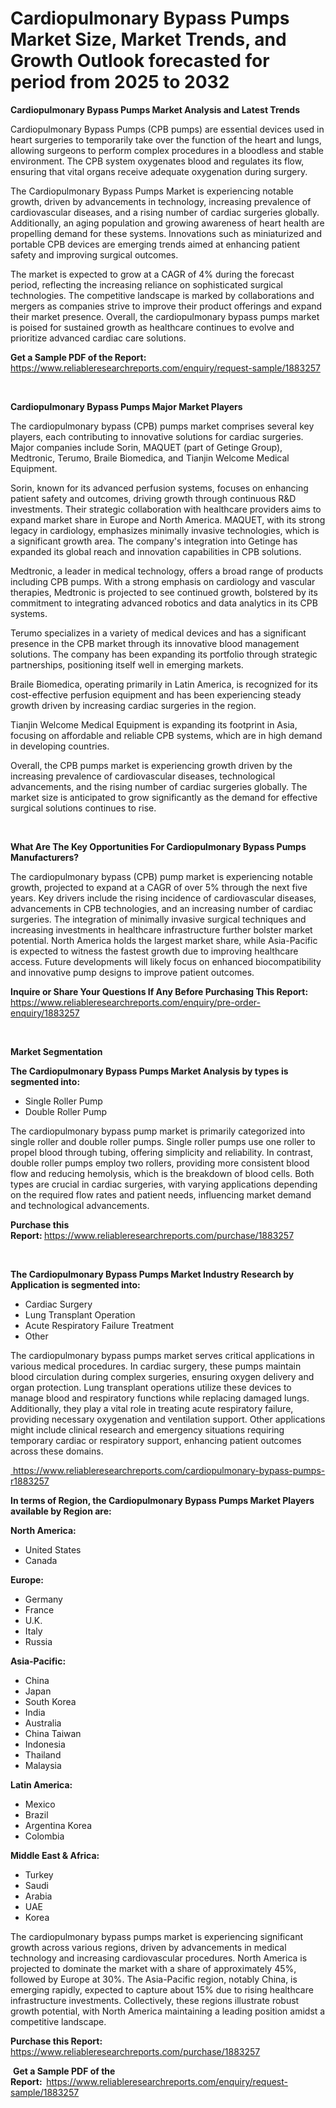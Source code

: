 <p><h1>Cardiopulmonary Bypass Pumps Market Size, Market Trends, and Growth Outlook forecasted for period from 2025 to 2032</h1></p><p><strong>Cardiopulmonary Bypass Pumps Market Analysis and Latest Trends</strong></p>
<p><p>Cardiopulmonary Bypass Pumps (CPB pumps) are essential devices used in heart surgeries to temporarily take over the function of the heart and lungs, allowing surgeons to perform complex procedures in a bloodless and stable environment. The CPB system oxygenates blood and regulates its flow, ensuring that vital organs receive adequate oxygenation during surgery. </p><p>The Cardiopulmonary Bypass Pumps Market is experiencing notable growth, driven by advancements in technology, increasing prevalence of cardiovascular diseases, and a rising number of cardiac surgeries globally. Additionally, an aging population and growing awareness of heart health are propelling demand for these systems. Innovations such as miniaturized and portable CPB devices are emerging trends aimed at enhancing patient safety and improving surgical outcomes.</p><p>The market is expected to grow at a CAGR of 4% during the forecast period, reflecting the increasing reliance on sophisticated surgical technologies. The competitive landscape is marked by collaborations and mergers as companies strive to improve their product offerings and expand their market presence. Overall, the cardiopulmonary bypass pumps market is poised for sustained growth as healthcare continues to evolve and prioritize advanced cardiac care solutions.</p></p>
<p><strong>Get a Sample PDF of the Report:&nbsp;</strong> <a href="https://www.reliableresearchreports.com/enquiry/request-sample/1883257?utm_campaign=2287&utm_medium=2&utm_source=Github&utm_content=ia&utm_term=12042025&utm_id=cardiopulmonary-bypass-pumps">https://www.reliableresearchreports.com/enquiry/request-sample/1883257</a></p>
<p>&nbsp;</p>
<p><strong>Cardiopulmonary Bypass Pumps Major Market Players</strong></p>
<p><p>The cardiopulmonary bypass (CPB) pumps market comprises several key players, each contributing to innovative solutions for cardiac surgeries. Major companies include Sorin, MAQUET (part of Getinge Group), Medtronic, Terumo, Braile Biomedica, and Tianjin Welcome Medical Equipment. </p><p>Sorin, known for its advanced perfusion systems, focuses on enhancing patient safety and outcomes, driving growth through continuous R&D investments. Their strategic collaboration with healthcare providers aims to expand market share in Europe and North America. MAQUET, with its strong legacy in cardiology, emphasizes minimally invasive technologies, which is a significant growth area. The company's integration into Getinge has expanded its global reach and innovation capabilities in CPB solutions.</p><p>Medtronic, a leader in medical technology, offers a broad range of products including CPB pumps. With a strong emphasis on cardiology and vascular therapies, Medtronic is projected to see continued growth, bolstered by its commitment to integrating advanced robotics and data analytics in its CPB systems.</p><p>Terumo specializes in a variety of medical devices and has a significant presence in the CPB market through its innovative blood management solutions. The company has been expanding its portfolio through strategic partnerships, positioning itself well in emerging markets.</p><p>Braile Biomedica, operating primarily in Latin America, is recognized for its cost-effective perfusion equipment and has been experiencing steady growth driven by increasing cardiac surgeries in the region. </p><p>Tianjin Welcome Medical Equipment is expanding its footprint in Asia, focusing on affordable and reliable CPB systems, which are in high demand in developing countries.</p><p>Overall, the CPB pumps market is experiencing growth driven by the increasing prevalence of cardiovascular diseases, technological advancements, and the rising number of cardiac surgeries globally. The market size is anticipated to grow significantly as the demand for effective surgical solutions continues to rise.</p></p>
<p>&nbsp;</p>
<p><strong>What Are The Key Opportunities For Cardiopulmonary Bypass Pumps Manufacturers?</strong></p>
<p><p>The cardiopulmonary bypass (CPB) pump market is experiencing notable growth, projected to expand at a CAGR of over 5% through the next five years. Key drivers include the rising incidence of cardiovascular diseases, advancements in CPB technologies, and an increasing number of cardiac surgeries. The integration of minimally invasive surgical techniques and increasing investments in healthcare infrastructure further bolster market potential. North America holds the largest market share, while Asia-Pacific is expected to witness the fastest growth due to improving healthcare access. Future developments will likely focus on enhanced biocompatibility and innovative pump designs to improve patient outcomes.</p></p>
<p><strong>Inquire or Share Your Questions If Any Before Purchasing This Report:</strong> <a href="https://www.reliableresearchreports.com/enquiry/pre-order-enquiry/1883257?utm_campaign=2287&utm_medium=2&utm_source=Github&utm_content=ia&utm_term=12042025&utm_id=cardiopulmonary-bypass-pumps">https://www.reliableresearchreports.com/enquiry/pre-order-enquiry/1883257</a></p>
<p>&nbsp;</p>
<p><strong>Market Segmentation</strong></p>
<p><strong>The Cardiopulmonary Bypass Pumps Market Analysis by types is segmented into:</strong></p>
<p><ul><li>Single Roller Pump</li><li>Double Roller Pump</li></ul></p>
<p><p>The cardiopulmonary bypass pump market is primarily categorized into single roller and double roller pumps. Single roller pumps use one roller to propel blood through tubing, offering simplicity and reliability. In contrast, double roller pumps employ two rollers, providing more consistent blood flow and reducing hemolysis, which is the breakdown of blood cells. Both types are crucial in cardiac surgeries, with varying applications depending on the required flow rates and patient needs, influencing market demand and technological advancements.</p></p>
<p><strong>Purchase this Report:&nbsp;</strong><a href="https://www.reliableresearchreports.com/purchase/1883257?utm_campaign=2287&utm_medium=2&utm_source=Github&utm_content=ia&utm_term=12042025&utm_id=cardiopulmonary-bypass-pumps">https://www.reliableresearchreports.com/purchase/1883257</a></p>
<p>&nbsp;</p>
<p><strong>The Cardiopulmonary Bypass Pumps Market Industry Research by Application is segmented into:</strong></p>
<p><ul><li>Cardiac Surgery</li><li>Lung Transplant Operation</li><li>Acute Respiratory Failure Treatment</li><li>Other</li></ul></p>
<p><p>The cardiopulmonary bypass pumps market serves critical applications in various medical procedures. In cardiac surgery, these pumps maintain blood circulation during complex surgeries, ensuring oxygen delivery and organ protection. Lung transplant operations utilize these devices to manage blood and respiratory functions while replacing damaged lungs. Additionally, they play a vital role in treating acute respiratory failure, providing necessary oxygenation and ventilation support. Other applications might include clinical research and emergency situations requiring temporary cardiac or respiratory support, enhancing patient outcomes across these domains.</p></p>
<p><a href="https://www.reliableresearchreports.com/cardiopulmonary-bypass-pumps-r1883257?utm_campaign=2287&utm_medium=2&utm_source=Github&utm_content=ia&utm_term=12042025&utm_id=cardiopulmonary-bypass-pumps">&nbsp;https://www.reliableresearchreports.com/cardiopulmonary-bypass-pumps-r1883257</a></p>
<p><strong>In terms of Region, the Cardiopulmonary Bypass Pumps Market Players available by Region are:</strong></p>
<p>
    <p> <strong> North America: </strong>
        <ul>
            <li>United States</li>
            <li>Canada</li>
        </ul>
        </p> 
    <p> <strong> Europe: </strong>
        <ul>
            <li>Germany</li>
            <li>France</li>
            <li>U.K.</li>
            <li>Italy</li>
            <li>Russia</li>
        </ul>
        </p> 
    <p> <strong> Asia-Pacific: </strong>
        <ul>
            <li>China</li>
            <li>Japan</li>
            <li>South Korea</li>
            <li>India</li>
            <li>Australia</li>
            <li>China Taiwan</li>
            <li>Indonesia</li>
            <li>Thailand</li>
            <li>Malaysia</li>
        </ul>
        </p> 
    <p> <strong> Latin America: </strong>
        <ul>
            <li>Mexico</li>
            <li>Brazil</li>
            <li>Argentina Korea</li>
            <li>Colombia</li>
        </ul>
        </p> 
    <p> <strong> Middle East & Africa: </strong>
        <ul>
            <li>Turkey</li>
            <li>Saudi</li>
            <li>Arabia</li>
            <li>UAE</li>
            <li>Korea</li>
        </ul>
    </p>
    </p>
<p><p>The cardiopulmonary bypass pumps market is experiencing significant growth across various regions, driven by advancements in medical technology and increasing cardiovascular procedures. North America is projected to dominate the market with a share of approximately 45%, followed by Europe at 30%. The Asia-Pacific region, notably China, is emerging rapidly, expected to capture about 15% due to rising healthcare infrastructure investments. Collectively, these regions illustrate robust growth potential, with North America maintaining a leading position amidst a competitive landscape.</p></p>
<p><strong>Purchase this Report: </strong><a href="https://www.reliableresearchreports.com/purchase/1883257?utm_campaign=2287&utm_medium=2&utm_source=Github&utm_content=ia&utm_term=12042025&utm_id=cardiopulmonary-bypass-pumps">https://www.reliableresearchreports.com/purchase/1883257</a></p>
<p>&nbsp;<strong>Get a Sample PDF of the Report:&nbsp;&nbsp;</strong><a href="https://www.reliableresearchreports.com/enquiry/request-sample/1883257?utm_campaign=2287&utm_medium=2&utm_source=Github&utm_content=ia&utm_term=12042025&utm_id=cardiopulmonary-bypass-pumps">https://www.reliableresearchreports.com/enquiry/request-sample/1883257</a></p>
<p><strong></strong></p>
<p><p></p><p></p><p></p></p>